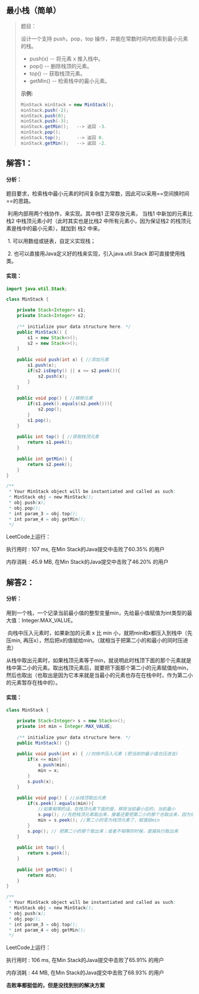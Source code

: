 ## 最小栈（简单）

> 题目：
>
> 设计一个支持 push，pop，top 操作，并能在常数时间内检索到最小元素的栈。
>
> - push(x) -- 将元素 x 推入栈中。
> - pop() -- 删除栈顶的元素。
> - top() -- 获取栈顶元素。
> - getMin() -- 检索栈中的最小元素。
>
> **示例:**
>
> ```java
> MinStack minStack = new MinStack();
> minStack.push(-2);
> minStack.push(0);
> minStack.push(-3);
> minStack.getMin();   --> 返回 -3.
> minStack.pop();
> minStack.top();      --> 返回 0.
> minStack.getMin();   --> 返回 -2.
> ```

## 解答1：

#### 分析：

​	题目要求，检索栈中最小元素的时间复杂度为常数，因此可以采用==空间换时间==的思路。

​	利用内部用两个栈协作，来实现。其中栈1 正常存放元素， 当栈1 中新加的元素比栈2 中栈顶元素小时（此时其实也是比栈2 中所有元素小，因为保证栈2 的栈顶元素是栈中的最小元素），就加到 栈2 中来。

​	1. 可以用数组或链表，自定义实现栈；

​	2. 也可以直接用Java定义好的栈来实现，引入java.util.Stack 即可直接使用栈 类。

#### 实现：

```java
import java.util.Stack;

class MinStack {

    private Stack<Integer> s1;
    private Stack<Integer> s2;
    
    /** initialize your data structure here. */
    public MinStack() {
        s1 = new Stack<>();
        s2 = new Stack<>();
    }
    
    public void push(int x) { //添加元素
        s1.push(x);
        if(s2.isEmpty() || x <= s2.peek()){
            s2.push(x);
        }
    }
    
    public void pop() { //移除元素
        if(s1.peek().equals(s2.peek())){
            s2.pop();
        }
        s1.pop();
    }
    
    public int top() { //获取栈顶元素
        return s1.peek();
    }
    
    public int getMin() {
        return s2.peek();
    }
}

/**
 * Your MinStack object will be instantiated and called as such:
 * MinStack obj = new MinStack();
 * obj.push(x);
 * obj.pop();
 * int param_3 = obj.top();
 * int param_4 = obj.getMin();
 */
```

LeetCode上运行：

执行用时 : 107 ms, 在Min Stack的Java提交中击败了60.35% 的用户

内存消耗 : 45.9 MB, 在Min Stack的Java提交中击败了46.20% 的用户

## 解答2：

#### 分析：

​	用到一个栈，一个记录当前最小值的整型变量min，先给最小值赋值为int类型的最大值：Integer.MAX_VALUE。

​	向栈中压入元素时，如果新加的元素 x 比 min 小，就把min和x都压入到栈中（先压min, 再压x），然后把x的值赋给min。（就相当于把第二小的和最小的同时压进去）

​	从栈中取出元素时，如果栈顶元素等于min，就说明此时栈顶下面的那个元素就是栈中第二小的元素。取出栈顶元素后，就要把下面那个第二小的元素赋值给min，然后也取出（也取出是因为它本来就是当最小的元素也存在在栈中时，作为第二小的元素暂存在栈中的）。

#### 实现：

```java
class MinStack {

    private Stack<Integer> s = new Stack<>();
    private int min = Integer.MAX_VALUE;
    
    /** initialize your data structure here. */
    public MinStack() {}
    
    public void push(int x) { //向栈中压入元素 (把当前的最小值也压进去)
        if(x <= min){
            s.push(min);
            min = x;
        }
        s.push(x);
    }
    
    public void pop() { //从栈顶取出元素
        if(s.peek().equals(min)){
            //如果相等的话，在栈顶元素下面的是，移除当前最小后的，当前最小
            s.pop(); //先把栈顶元素取出来，接着还要把第二小的那个也取出来，因为他本来就是跟着上面那个元素存的
            min = s.peek(); //第二小的变为栈顶元素了，赋值给min
        }
        s.pop(); // 把第二小的那个取出来；或者不相等的时候，直接执行取出来
    }
    
    public int top() {
        return s.peek();
    }
    
    public int getMin() {
        return min;
    }
}

/**
 * Your MinStack object will be instantiated and called as such:
 * MinStack obj = new MinStack();
 * obj.push(x);
 * obj.pop();
 * int param_3 = obj.top();
 * int param_4 = obj.getMin();
 */
```

LeetCode上运行：

执行用时 : 106 ms, 在Min Stack的Java提交中击败了65.91% 的用户

内存消耗 : 44 MB, 在Min Stack的Java提交中击败了68.93% 的用户



**击败率都挺低的，但是没找到别的解决方案**